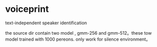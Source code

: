 # voiceprint
text-independent speaker identification 

the source dir contain two model , gmm-256 and gmm-512。these tow model trained with 1000 pereons. only work for silence environment。 
